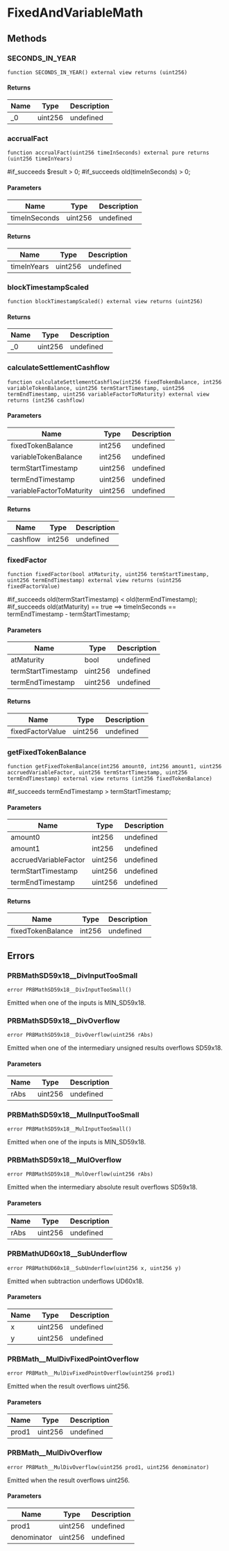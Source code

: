 # FixedAndVariableMath

## Methods

### SECONDS_IN_YEAR

```solidity
function SECONDS_IN_YEAR() external view returns (uint256)
```

#### Returns

| Name | Type    | Description |
| ---- | ------- | ----------- |
| \_0  | uint256 | undefined   |

### accrualFact

```solidity
function accrualFact(uint256 timeInSeconds) external pure returns (uint256 timeInYears)
```

#if_succeeds $result &gt; 0; #if_succeeds old(timeInSeconds) &gt; 0;

#### Parameters

| Name          | Type    | Description |
| ------------- | ------- | ----------- |
| timeInSeconds | uint256 | undefined   |

#### Returns

| Name        | Type    | Description |
| ----------- | ------- | ----------- |
| timeInYears | uint256 | undefined   |

### blockTimestampScaled

```solidity
function blockTimestampScaled() external view returns (uint256)
```

#### Returns

| Name | Type    | Description |
| ---- | ------- | ----------- |
| \_0  | uint256 | undefined   |

### calculateSettlementCashflow

```solidity
function calculateSettlementCashflow(int256 fixedTokenBalance, int256 variableTokenBalance, uint256 termStartTimestamp, uint256 termEndTimestamp, uint256 variableFactorToMaturity) external view returns (int256 cashflow)
```

#### Parameters

| Name                     | Type    | Description |
| ------------------------ | ------- | ----------- |
| fixedTokenBalance        | int256  | undefined   |
| variableTokenBalance     | int256  | undefined   |
| termStartTimestamp       | uint256 | undefined   |
| termEndTimestamp         | uint256 | undefined   |
| variableFactorToMaturity | uint256 | undefined   |

#### Returns

| Name     | Type   | Description |
| -------- | ------ | ----------- |
| cashflow | int256 | undefined   |

### fixedFactor

```solidity
function fixedFactor(bool atMaturity, uint256 termStartTimestamp, uint256 termEndTimestamp) external view returns (uint256 fixedFactorValue)
```

#if_succeeds old(termStartTimestamp) &lt; old(termEndTimestamp); #if_succeeds old(atMaturity) == true ==&gt; timeInSeconds == termEndTimestamp - termStartTimestamp;

#### Parameters

| Name               | Type    | Description |
| ------------------ | ------- | ----------- |
| atMaturity         | bool    | undefined   |
| termStartTimestamp | uint256 | undefined   |
| termEndTimestamp   | uint256 | undefined   |

#### Returns

| Name             | Type    | Description |
| ---------------- | ------- | ----------- |
| fixedFactorValue | uint256 | undefined   |

### getFixedTokenBalance

```solidity
function getFixedTokenBalance(int256 amount0, int256 amount1, uint256 accruedVariableFactor, uint256 termStartTimestamp, uint256 termEndTimestamp) external view returns (int256 fixedTokenBalance)
```

#if_succeeds termEndTimestamp &gt; termStartTimestamp;

#### Parameters

| Name                  | Type    | Description |
| --------------------- | ------- | ----------- |
| amount0               | int256  | undefined   |
| amount1               | int256  | undefined   |
| accruedVariableFactor | uint256 | undefined   |
| termStartTimestamp    | uint256 | undefined   |
| termEndTimestamp      | uint256 | undefined   |

#### Returns

| Name              | Type   | Description |
| ----------------- | ------ | ----------- |
| fixedTokenBalance | int256 | undefined   |

## Errors

### PRBMathSD59x18\_\_DivInputTooSmall

```solidity
error PRBMathSD59x18__DivInputTooSmall()
```

Emitted when one of the inputs is MIN_SD59x18.

### PRBMathSD59x18\_\_DivOverflow

```solidity
error PRBMathSD59x18__DivOverflow(uint256 rAbs)
```

Emitted when one of the intermediary unsigned results overflows SD59x18.

#### Parameters

| Name | Type    | Description |
| ---- | ------- | ----------- |
| rAbs | uint256 | undefined   |

### PRBMathSD59x18\_\_MulInputTooSmall

```solidity
error PRBMathSD59x18__MulInputTooSmall()
```

Emitted when one of the inputs is MIN_SD59x18.

### PRBMathSD59x18\_\_MulOverflow

```solidity
error PRBMathSD59x18__MulOverflow(uint256 rAbs)
```

Emitted when the intermediary absolute result overflows SD59x18.

#### Parameters

| Name | Type    | Description |
| ---- | ------- | ----------- |
| rAbs | uint256 | undefined   |

### PRBMathUD60x18\_\_SubUnderflow

```solidity
error PRBMathUD60x18__SubUnderflow(uint256 x, uint256 y)
```

Emitted when subtraction underflows UD60x18.

#### Parameters

| Name | Type    | Description |
| ---- | ------- | ----------- |
| x    | uint256 | undefined   |
| y    | uint256 | undefined   |

### PRBMath\_\_MulDivFixedPointOverflow

```solidity
error PRBMath__MulDivFixedPointOverflow(uint256 prod1)
```

Emitted when the result overflows uint256.

#### Parameters

| Name  | Type    | Description |
| ----- | ------- | ----------- |
| prod1 | uint256 | undefined   |

### PRBMath\_\_MulDivOverflow

```solidity
error PRBMath__MulDivOverflow(uint256 prod1, uint256 denominator)
```

Emitted when the result overflows uint256.

#### Parameters

| Name        | Type    | Description |
| ----------- | ------- | ----------- |
| prod1       | uint256 | undefined   |
| denominator | uint256 | undefined   |
